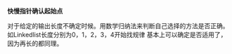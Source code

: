 **快慢指针确认起始点**

对于给定的输出长度不确定时候。用数学归纳法来判断自己选择的方法是否正确。如Linkedlist长度分别为0，1，2，3，4开始找规律
基本上可以确定是否适用了，因为再长的都同理。
